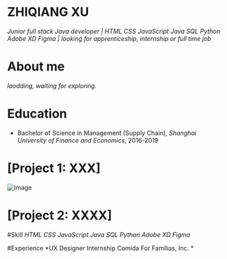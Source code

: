 # ZHIQIANG XU
*Junior full stack Java developer | HTML CSS JavaScript Java SQL Python Adobe XD Figma | looking for apprenticeship, internship or full time job*

# About me
*laodding, waiting for exploring.*

# Education
* Bachelor of Science in Management  (Supply Chain), *Shanghai University of Finance and Economics*, 2016-2019

# [Project 1: XXX]
![image](https://user-images.githubusercontent.com/88047590/130704352-79cd22e7-1073-47a0-9f9a-0d59be0e493a.png)




# [Project 2: XXXX]


#Skill 
*HTML CSS JavaScript Java SQL Python Adobe XD Figma*

#Experience 
*UX Designer Internship Comida For Familias, Inc. *
